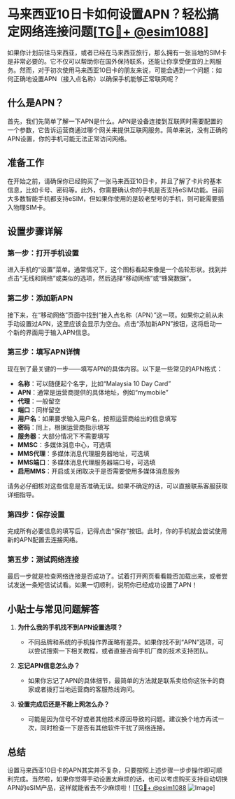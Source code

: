 # 马来西亚10日卡如何设置APN？轻松搞定网络连接问题[[TG💪+ @esim1088](https://t.me/s/esim1088)]

如果你计划前往马来西亚，或者已经在马来西亚旅行，那么拥有一张当地的SIM卡是非常必要的。它不仅可以帮助你在国外保持联系，还能让你享受便宜的上网服务。然而，对于初次使用马来西亚10日卡的朋友来说，可能会遇到一个问题：如何正确地设置APN（接入点名称）以确保手机能够正常联网呢？

## 什么是APN？

首先，我们先简单了解一下APN是什么。APN是设备连接到互联网时需要配置的一个参数，它告诉运营商通过哪个网关来提供互联网服务。简单来说，没有正确的APN设置，你的手机可能无法正常访问网络。

## 准备工作

在开始之前，请确保你已经购买了一张马来西亚10日卡，并且了解了卡片的基本信息，比如卡号、密码等。此外，你需要确认你的手机是否支持eSIM功能。目前大多数智能手机都支持eSIM，但如果你使用的是较老型号的手机，则可能需要插入物理SIM卡。

## 设置步骤详解

### 第一步：打开手机设置

进入手机的“设置”菜单。通常情况下，这个图标看起来像是一个齿轮形状。找到并点击“无线和网络”或类似的选项，然后选择“移动网络”或“蜂窝数据”。

### 第二步：添加新APN

接下来，在“移动网络”页面中找到“接入点名称（APN）”这一项。如果你之前从未手动设置过APN，这里应该会显示为空白。点击“添加新APN”按钮，这将启动一个新的界面用于输入APN信息。

### 第三步：填写APN详情

现在到了最关键的一步——填写APN的具体内容。以下是一些常见的APN格式：

- **名称**：可以随便起个名字，比如“Malaysia 10 Day Card”
- **APN**：通常是运营商提供的具体地址，例如“mymobile”
- **代理**：一般留空
- **端口**：同样留空
- **用户名**：如果要求输入用户名，按照运营商给出的信息填写
- **密码**：同上，根据运营商指示填写
- **服务器**：大部分情况下不需要填写
- **MMSC**：多媒体消息中心，可选填
- **MMS代理**：多媒体消息代理服务器地址，可选填
- **MMS端口**：多媒体消息代理服务器端口号，可选填
- **启用MMS**：开启或关闭取决于是否需要使用多媒体消息服务

请务必仔细核对这些信息是否准确无误。如果不确定的话，可以直接联系客服获取详细指导。

### 第四步：保存设置

完成所有必要信息的填写后，记得点击“保存”按钮。此时，你的手机就会尝试使用新的APN配置去连接网络。

### 第五步：测试网络连接

最后一步就是检查网络连接是否成功了。试着打开网页看看能否加载出来，或者尝试发送一条短信试试看。如果一切顺利，说明你已经成功设置了APN！

## 小贴士与常见问题解答

1. **为什么我的手机找不到APN设置选项？**
   - 不同品牌和系统的手机操作界面略有差异。如果你找不到“APN”选项，可以尝试搜索一下相关教程，或者直接咨询手机厂商的技术支持团队。

2. **忘记APN信息怎么办？**
   - 如果你忘记了APN的具体细节，最简单的方法就是联系卖给你这张卡的商家或者拨打当地运营商的客服热线询问。

3. **设置完成后还是不能上网怎么办？**
   - 可能是因为信号不好或者其他技术原因导致的问题。建议换个地方再试一次，同时检查一下是否有其他软件干扰了网络连接。

## 总结

设置马来西亚10日卡的APN其实并不复杂，只要按照上述步骤一步步操作即可顺利完成。当然啦，如果你觉得手动设置太麻烦的话，也可以考虑购买支持自动切换APN的eSIM产品，这样就能省去不少麻烦啦！[[TG💪+ @esim1088](https://t.me/s/esim1088) ![Image](https://i.postimg.cc/4NQfJmqS/Snipaste-2025-05-13-00-14-12.png)]